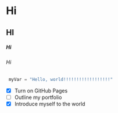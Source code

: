 # Hi
## HI

##### Hi
###### Hi


``` python
 myVar = "Hello, world!!!!!!!!!!!!!!!!!!"
```
- [X] Turn on GitHub Pages
- [ ] Outline my portfolio
- [X] Introduce myself to the world
